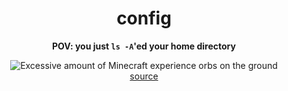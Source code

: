 <div align="center">

# config

**POV: you just `ls -A`'ed your home directory**

![Excessive amount of Minecraft experience orbs on the ground](https://static.wikia.nocookie.net/minecraft_gamepedia/images/0/04/ExcessiveExperienceOrbs.png/revision/latest?cb=20110918084010)\
[source](https://minecraft.fandom.com/wiki/Experience?file=ExcessiveExperienceOrbs.png)

</div>
